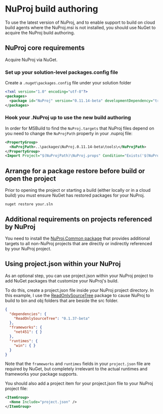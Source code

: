 # NuProj build authoring

To use the latest version of NuProj, and to enable support to build on cloud build agents
where the NuProj.msi is not installed, you should use NuGet to acquire the NuProj build authoring.

## NuProj core requirements

Acquire NuProj via NuGet.

### Set up your solution-level packages.config file

Create a `.nuget\packages.config` file under your solution folder

```xml
<?xml version="1.0" encoding="utf-8"?>
<packages>
  <package id="NuProj" version="0.11.14-beta" developmentDependency="true" />
</packages>
```

### Hook your .NuProj up to use the new build authoring

In order for MSBuild to find the `NuProj.targets` that NuProj files depend on
you need to change the `NuProjPath` property in your .nuproj file:

```xml
<PropertyGroup>
  <NuProjPath>..\packages\NuProj.0.11.14-beta\tools\</NuProjPath>
</PropertyGroup>
<Import Project="$(NuProjPath)\NuProj.props" Condition="Exists('$(NuProjPath)\NuProj.props')" />
 ```

## Arrange for a package restore before build or open the project

Prior to opening the project or starting a build (either locally or in a cloud build) you must
ensure NuGet has restored packages for your NuProj.

```
nuget restore your.sln
```

## Additional requirements on projects referenced by NuProj

You need to install the [NuProj.Common package](http://www.nuget.org/packages/NuProj.Common)
that provides additional targets to all non-NuProj projects that are directly or indirectly
referenced by your NuProj project.

## Using project.json within your NuProj

As an optional step, you can use project.json within your NuProj project
to add NuGet packages that customize your NuProj's build.

To do this, create a project.json file inside your NuProj project directory.
In this example, I use the [ReadOnlySourceTree](https://www.nuget.org/packages/ReadOnlySourceTree) package
to cause NuProj to build to bin and obj folders that are beside the src folder.

```json
{
  "dependencies": {
    "ReadOnlySourceTree": "0.1.37-beta"
  },
  "frameworks": {
    "net451": { }
  },
  "runtimes": {
    "win": { }
  }
}
```

Note that the `frameworks` and `runtimes` fields in your `project.json`
file are required by NuGet, but completely irrelevant to the actual runtimes
and frameworks your package supports.

You should also add a project item for your project.json file to your NuProj project file:

```xml
<ItemGroup>
  <None Include="project.json" />
</ItemGroup>
```

